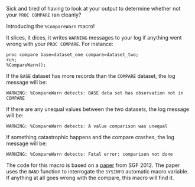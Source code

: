 Sick and tired of having to look at your output to determine whether not your `PROC COMPARE` ran cleanly? 

Introducing the `%CompareWarn` macro! 

It slices, it dices, it writes `WARNING` messages to your log if anything went wrong with your `PROC COMPARE`. For instance:
```
proc compare base=dataset_one compare=dataset_two;
run;
%CompareWarn();
```
If the `BASE` dataset has more records than the `COMPARE` dataset, the log message will be:
```
WARNING: %CompareWarn detects: BASE data set has observation not in COMPARE
```
If there are any unequal values between the two datasets, the log message will be:
```
WARNING: %CompareWarn detects: A value comparison was unequal
```
If something catastrophic happens and the compare crashes, the log message will be:
```
WARNING: %CompareWarn detects: Fatal error: comparison not done
```

The code for this macro is based on a [paper](http://support.sas.com/resources/papers/proceedings12/063-2012.pdf) from SGF 2012. The paper uses the `BAND` function to interrogate the `SYSINFO` automatic macro variable. If anything at all goes wrong with the compare, this macro will find it.
